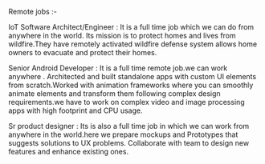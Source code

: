 Remote jobs :-



IoT Software Architect/Engineer :
      It is a full time job which we can do from anywhere in the world. Its mission is to protect homes and lives from wildfire.They have remotely activated wildfire defense system allows home owners to evacuate and protect their homes.

Senior Android Developer :
     It is a full time remote job.we can work anywhere . Architected and built standalone apps with custom UI elements from scratch.Worked with animation frameworks where you can smoothly animate elements and transform them following complex design requirements.we have to work on complex video and image processing apps with high footprint and CPU usage.

Sr product designer :
     Its is also a full time job in which we can work from anywhere in the world.here we prepare mockups and Prototypes that suggests solutions to UX problems. Collaborate with team to design new features and enhance existing ones.
